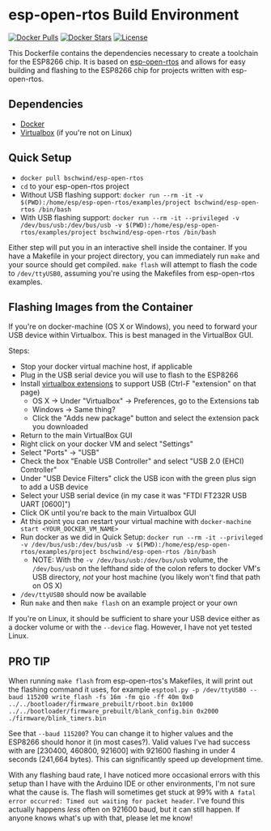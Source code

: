 esp-open-rtos Build Environment
===============================

[![Docker Pulls](https://img.shields.io/docker/pulls/bschwind/esp-open-rtos.svg)](https://hub.docker.com/r/bschwind/esp-open-rtos/) [![Docker Stars](https://img.shields.io/docker/stars/bschwind/esp-open-rtos.svg)](https://hub.docker.com/r/bschwind/esp-open-rtos/) [![License](https://img.shields.io/badge/license-MIT-blue.svg?style=flat)](https://github.com/bschwind/esp-build/blob/master/LICENSE)

This Dockerfile contains the dependencies necessary to create a toolchain for the ESP8266 chip.
It is based on [esp-open-rtos](https://github.com/SuperHouse/esp-open-rtos) and allows for easy building and flashing
to the ESP8266 chip for projects written with esp-open-rtos.

Dependencies
------------
- [Docker](https://www.docker.com/products/docker-toolbox)
- [Virtualbox](https://www.virtualbox.org/wiki/Downloads) (if you're not on Linux)

Quick Setup
-----------

* `docker pull bschwind/esp-open-rtos`
* `cd` to your esp-open-rtos project
* Without USB flashing support: `docker run --rm -it -v $(PWD):/home/esp/esp-open-rtos/examples/project bschwind/esp-open-rtos /bin/bash`
* With USB flashing support: `docker run --rm -it --privileged -v /dev/bus/usb:/dev/bus/usb -v $(PWD):/home/esp/esp-open-rtos/examples/project bschwind/esp-open-rtos /bin/bash`

Either step will put you in an interactive shell inside the container. If you have a Makefile in your project directory, you can immediately
run `make` and your source should get compiled. `make flash` will attempt to flash the code to `/dev/ttyUSB0`, assuming you're using the
Makefiles from esp-open-rtos examples.

Flashing Images from the Container
----------------------------------

If you're on docker-machine (OS X or Windows), you need to forward your USB device within Virtualbox. This is best managed in the VirtualBox GUI.

Steps:

* Stop your docker virtual machine host, if applicable
* Plug in the USB serial device you will use to flash to the ESP8266
* Install [virtualbox extensions](https://www.virtualbox.org/wiki/Downloads) to support USB (Ctrl-F "extension" on that page)
  * OS X -> Under "Virtualbox" -> Preferences, go to the Extensions tab
  * Windows -> Same thing?
  * Click the "Adds new package" button and select the extension pack you downloaded
* Return to the main VirtualBox GUI
* Right click on your docker VM and select "Settings"
* Select "Ports" -> "USB"
* Check the box "Enable USB Controller" and select "USB 2.0 (EHCI) Controller"
* Under "USB Device Filters" click the USB icon with the green plus sign to add a USB device
* Select your USB serial device (in my case it was "FTDI FT232R USB UART [0600]")
* Click OK until you're back to the main Virtualbox GUI
* At this point you can restart your virtual machine with `docker-machine start <YOUR_DOCKER_VM_NAME>`
* Run docker as we did in Quick Setup: `docker run --rm -it --privileged -v /dev/bus/usb:/dev/bus/usb -v $(PWD):/home/esp/esp-open-rtos/examples/project bschwind/esp-open-rtos /bin/bash`
  * NOTE: With the `-v /dev/bus/usb:/dev/bus/usb` volume, the `/dev/bus/usb` on the lefthand side of the colon refers to docker VM's USB directory, *not* your host machine (you likely won't find that path on OS X)
* `/dev/ttyUSB0` should now be available
* Run `make` and then `make flash` on an example project or your own

If you're on Linux, it should be sufficient to share your USB device either as a docker volume or with the `--device` flag. However, I have not yet tested Linux.

PRO TIP
-------

When running `make flash` from esp-open-rtos's Makefiles, it will print out the flashing command it uses, for example `esptool.py -p /dev/ttyUSB0 --baud 115200 write_flash -fs 16m -fm qio -ff 40m 0x0 ../../bootloader/firmware_prebuilt/rboot.bin 0x1000 ../../bootloader/firmware_prebuilt/blank_config.bin 0x2000 ./firmware/blink_timers.bin`

See that `--baud 115200`? You can change it to higher values and the ESP8266 should honor it (in most cases?). Valid values I've had success with are [230400, 460800, 921600]
with 921600 flashing in under 4 seconds (241,664 bytes). This can significantly speed up development time.

With any flashing baud rate, I have noticed more occasional errors with this setup than I have with the Arduino IDE or other environments, I'm not sure what the cause is.
The flash will sometimes get stuck at 99% with `A fatal error occurred: Timed out waiting for packet header`. I've found this actually happens *less* often on 921600 baud,
but it can still happen. If anyone knows what's up with that, please let me know!
